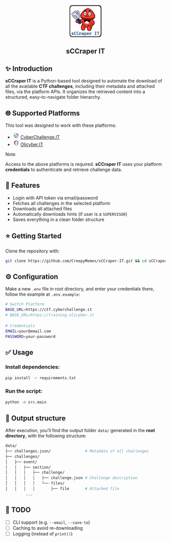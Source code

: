 <div align="center"><img src="assets/sCCraper-IT-logo.png" height="100px" alt="sCCraper-IT logo"></div>

<h2 align="center">sCCraper IT</h2>

## ✨ Introduction

**sCCraper IT** is a Python-based tool designed to automate the download of all the available **CTF challenges**, including their metadata and attached files, via the platform APIs. It organizes the retrieved content into a structured, easy-to-navigate folder hierarchy.

## 🌐 Supported Platforms

This tool was designed to work with these platforms:

- <img src="assets/cyberchallenge-logo.png" height="20px" alt="CyberChallenge.IT logo"> [CyberChallenge.IT](https://cyberchallenge.it)
- <img src="assets/olicyber-logo.png" height="20px" alt="Olicyber.IT logo"> [Olicyber.IT](https://training.olicyber.it)

> [!NOTE]  
> Access to the above platforms is required. **sCCraper IT** uses your platform **credentials** to authenticate and retrieve challenge data.

## 🚀 Features

- Login with API token via email/password
- Fetches all challenges in the selected platform
- Downloads all attached files
- Automatically downloads hints (if user is a `SUPERVISOR`)
- Saves everything in a clean folder structure

## ⭐ Getting Started

Clone the repository with:

```bash
git clone https://github.com/CreepyMemes/sCCraper-IT.git && cd sCCraper-IT
```

## ⚙️ Configuration

Make a new `.env` file in root directory, and enter your credentials there, follow the example at  `.env.example`:

```bash
# Switch Platform
BASE_URL=https://ctf.cyberchallenge.it
# BASE_URL=https://training.olicyber.it

# Credentials
EMAIL=your@email.com
PASSWORD=your-password
```

## ✅ Usage

### Install dependencies:

```bash
pip install -r requirements.txt
```

### Run the script:

```bash
python -m src.main
```

## 📂 Output structure

After execution, you’ll find the output folder `data/` generated in the **root directory**, with the following structure:

```bash
data/
├── challenges.json/               # Metadata of all challenges
├── challenges/
│   ├── event/
│   │   ├── section/
│   │   │   ├── challenge/
│   │   │   │   ├── challenge.json # Challenge description
│   │   │   │   └── files/
│   │   │   │       ├── file       # Attached file
         ...
```

## 📌 TODO

- [ ] CLI support (e.g. `--email`, `--save-to`)
- [ ] Caching to avoid re-downloading
- [ ] Logging (instead of `print()`)
